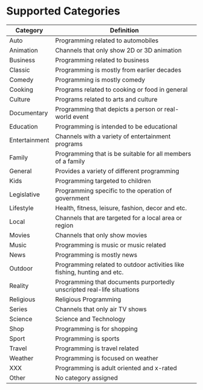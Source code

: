 # Supported Categories

| Category      | Definition                                                               |
| ------------- | ------------------------------------------------------------------------ |
| Auto          | Programming related to automobiles                                       |
| Animation     | Channels that only show 2D or 3D animation                               |
| Business      | Programming related to business                                          |
| Classic       | Programming is mostly from earlier decades                               |
| Comedy        | Programming is mostly comedy                                             |
| Cooking       | Programs related to cooking or food in general                           |
| Culture       | Programs related to arts and culture                                     |
| Documentary   | Programming that depicts a person or real-world event                    |
| Education     | Programming is intended to be educational                                |
| Entertainment | Channels with a variety of entertainment programs                        |
| Family        | Programming that is be suitable for all members of a family              |
| General       | Provides a variety of different programming                              |
| Kids          | Programming targeted to children                                         |
| Legislative   | Programming specific to the operation of government                      |
| Lifestyle     | Health, fitness, leisure, fashion, decor and etc.                        |
| Local         | Channels that are targeted for a local area or region                    |
| Movies        | Channels that only show movies                                           |
| Music         | Programming is music or music related                                    |
| News          | Programming is mostly news                                               |
| Outdoor       | Programming related to outdoor activities like fishing, hunting and etc. |
| Reality       | Programming that documents purportedly unscripted real-life situations   |
| Religious     | Religious Programming                                                    |
| Series        | Channels that only air TV shows                                          |
| Science       | Science and Technology                                                   |
| Shop          | Programming is for shopping                                              |
| Sport         | Programming is sports                                                    |
| Travel        | Programming is travel related                                            |
| Weather       | Programming is focused on weather                                        |
| XXX           | Programming is adult oriented and x-rated                                |
| Other         | No category assigned                                                     |
